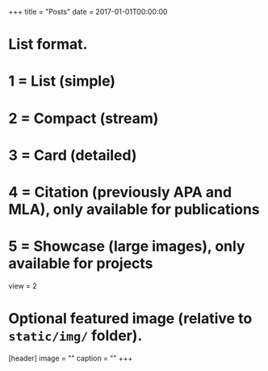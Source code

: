 +++
title = "Posts"
date = 2017-01-01T00:00:00

# List format.
#   1 = List (simple)
#   2 = Compact (stream)
#   3 = Card (detailed)
#   4 = Citation (previously APA and MLA), only available for publications
#   5 = Showcase (large images), only available for projects
view = 2

# Optional featured image (relative to `static/img/` folder).
[header]
image = ""
caption = ""
+++
